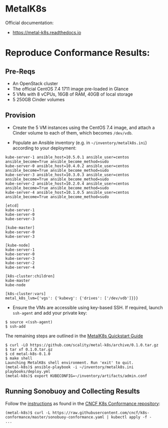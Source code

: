 # MetalK8s
Official documentation:
 - https://metal-k8s.readthedocs.io

# Reproduce Conformance Results:

## Pre-Reqs
- An OpenStack cluster
- The official CentOS 7.4 1711 image pre-loaded in Glance
- 5 VMs with 8 vCPUs, 16GB of RAM, 40GB of local storage
- 5 250GB Cinder volumes

## Provision
- Create the 5 VM instances using the CentOS 7.4 image, and attach a Cinder
  volume to each of them, which becomes `/dev/vdb`.

- Populate an Ansible inventory (e.g. in `~/inventory/metalk8s.ini`) according
  to your deployment:

```
kube-server-1 ansible_host=10.5.0.1 ansible_user=centos ansible_become=True ansible_become_method=sudo
kube-server-0 ansible_host=10.4.0.2 ansible_user=centos ansible_become=True ansible_become_method=sudo
kube-server-3 ansible_host=10.3.0.3 ansible_user=centos ansible_become=True ansible_become_method=sudo
kube-server-2 ansible_host=10.2.0.4 ansible_user=centos ansible_become=True ansible_become_method=sudo
kube-server-4 ansible_host=10.1.0.5 ansible_user=centos ansible_become=True ansible_become_method=sudo

[etcd]
kube-server-1
kube-server-0
kube-server-3

[kube-master]
kube-server-0
kube-server-3

[kube-node]
kube-server-1
kube-server-0
kube-server-3
kube-server-2
kube-server-4

[k8s-cluster:children]
kube-master
kube-node

[k8s-cluster:vars]
metal_k8s_lvm={'vgs': {'kubevg': {'drives': ['/dev/vdb']}}}
```

- Ensure the VMs are accessible using key-based SSH. If required, launch
  `ssh-agent` and add your private key:

```
$ source <(ssh-agent)
$ ssh-add
```

The remaining steps are outlined in the [MetalK8s Quickstart
Guide](https://metal-k8s.readthedocs.io/en/latest/usage/quickstart.html)

```
$ curl -LO https://github.com/scality/metal-k8s/archive/0.1.0.tar.gz
$ tar xf 0.1.0.tar.gz
$ cd metal-k8s-0.1.0
$ make shell
Launching MetalK8s shell environment. Run 'exit' to quit.
(metal-k8s)$ ansible-playbook -i ~/inventory/metalk8s.ini playbooks/deploy.yml
(metal-k8s)$ export KUBECONFIG=~/inventory/artifacts/admin.conf
```

## Running Sonobuoy and Collecting Results

Follow the [instructions](
https://github.com/scality/k8s-conformance/blob/master/instructions.md) as found
in the [CNCF K8s Conformance repository](
https://github.com/cncf/k8s-conformance):

```
(metal-k8s)$ curl -L https://raw.githubusercontent.com/cncf/k8s-conformance/master/sonobuoy-conformance.yaml | kubectl apply -f -
...
```
